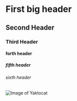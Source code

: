 # First big header
## Second Header
### Third Header
#### forth header
##### fifth header
###### sixth header
![Image of Yaktocat](https://octodex.github.com/images/yaktocat.png)
